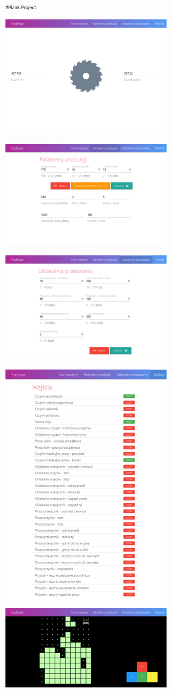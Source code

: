 #Plank Project




![](Pics/index.png)
---
![](Pics/params.png)
---
![](Pics/settings.png)
---
![](Pics/inputs.png)
---
![](Pics/easter-egg.png)